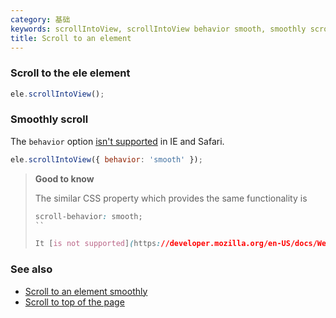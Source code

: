 ```yaml
---
category: 基础
keywords: scrollIntoView, scrollIntoView behavior smooth, smoothly scroll
title: Scroll to an element
---
```


### Scroll to the ele element

```js
ele.scrollIntoView();
```

### Smoothly scroll

The `behavior` option [isn't supported](https://developer.mozilla.org/en-US/docs/Web/API/Element/scrollIntoView#Browser_compatibility) in IE and Safari.

```js
ele.scrollIntoView({ behavior: 'smooth' });
```

> **Good to know**
>
> The similar CSS property which provides the same functionality is
>
> ```css
> scroll-behavior: smooth;
> ``
>
> It [is not supported](https://developer.mozilla.org/en-US/docs/Web/CSS/scroll-behavior#Browser_compatibility) in IE and Safari.
> ```

### See also

-   [Scroll to an element smoothly](/scroll-to-an-element-smoothly)
-   [Scroll to top of the page](/scroll-to-top-of-the-page)
